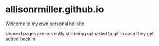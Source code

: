# allisonrmiller.github.io
 
Welcome to my own personal hellsite

Unused pages are currently still being uploaded to git in case they get added back in.